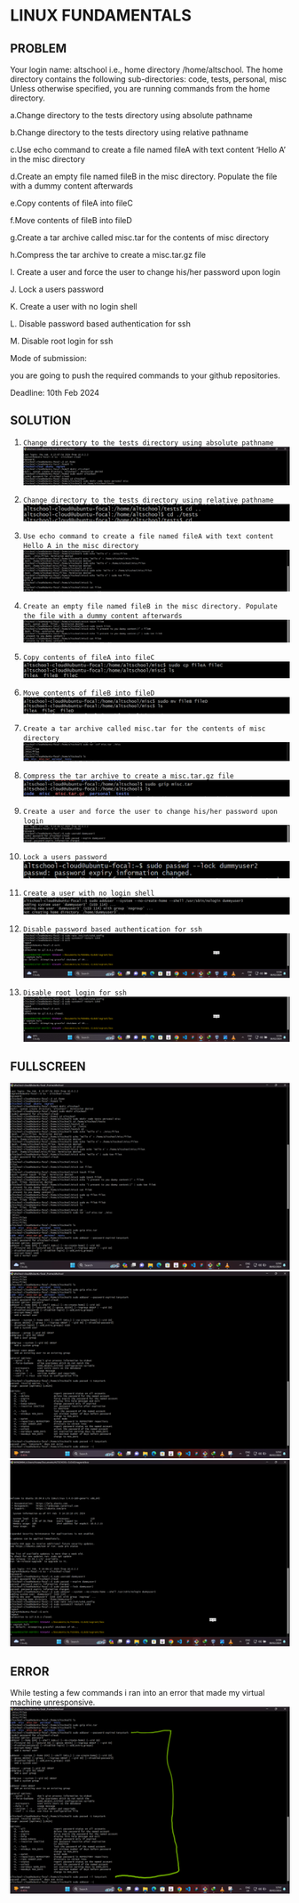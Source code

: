 # LINUX FUNDAMENTALS

## PROBLEM
Your login name: altschool i.e., home directory /home/altschool. The home directory contains the following sub-directories: code, tests, personal, misc Unless otherwise specified, you are running commands from the home directory.

a.Change directory to the tests directory using absolute pathname

b.Change directory to the tests directory using relative pathname

c.Use echo command to create a file named fileA with text content ‘Hello A’ in the misc directory

d.Create an empty file named fileB in the misc directory. Populate the file with a dummy content afterwards

e.Copy contents of fileA into fileC

f.Move contents of fileB into fileD

g.Create a tar archive called misc.tar for the contents of misc directory

h.Compress the tar archive to create a misc.tar.gz file

I. Create a user and force the user to change his/her password upon login

J. Lock a users password

K. Create a user with no login shell

L. Disable password based authentication for ssh

M. Disable root login for ssh

Mode of submission:

you are going to push the required commands to your github repositories.

Deadline: 10th Feb 2024

## SOLUTION

1. `Change directory to the tests directory using absolute pathname`
    ![absolute path](images/one.png)

2. `Change directory to the tests directory using relative pathname`
    ![relative path](images/two.png)

3. `Use echo command to create a file named fileA with text content Hello A in the misc directory`
    ![create fileA](images/three.png)

4. `Create an empty file named fileB in the misc directory. Populate the file with a dummy content afterwards`
    ![create empty file](images/four.png)

5. `Copy contents of fileA into fileC`
    ![cut fileA](images/five.png)

6. `Move contents of fileB into fileD`
    ![move fileB](images/six.png)

7. `Create a tar archive called misc.tar for the contents of misc directory`
    ![create .tar archive](images/seven.png)

8. `Compress the tar archive to create a misc.tar.gz file`
    ![compress misc.tar to gz](images/eight.png)

9. `Create a user and force the user to change his/her password upon login`
    ![new user with no passwd](images/nine.png)

10. `Lock a users password`
    ![lock user passwd](images/ten.png)

11. `Create a user with no login shell`
    ![no login shell](images/eleven.png)

12. `Disable password based authentication for ssh`
    ![disable passwd](images/twelve_thirteen.png)

13. `Disable root login for ssh`
    ![disable root login for ssh](images/twelve_thirteen.png)

## FULLSCREEN
![fullscreen1](images/fs1.png) ![fullscreen1](images/fs2.png) ![fullscreen1](images/fs3.png)

## ERROR
While testing a few commands i ran into an error that made my virtual machine unresponsive.
![fullscreen error](images/error.png)